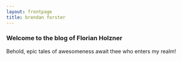 ```yaml
---
layout: frontpage
title: brendan forster
---
```

### Welcome to the blog of Florian Holzner
Behold, epic tales of awesomeness await thee who enters my realm!